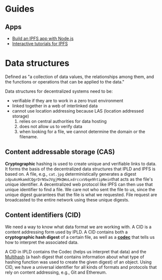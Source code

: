 # Guides

## Apps

- [Build an IPFS app with Node.js](https://www.youtube.com/watch?v=RMlo9_wfKYU)
- [Interactive tutorials for IPFS](https://proto.school/#/tutorials)

# Data structures

Defined as "a collection of data values, the relationships among them, and the functions or operations that can be applied to the data."

Data structures for decentralized systems need to be:

- verifiable if they are to work in a zero trust environment
- linked together in a web of interlinked data
- cannot use location addressing because LAS (location addressed storage)
  1. relies on central authorities for data hosting
  2. does not allow us to verify data
  3. when looking for a file, we cannot determine the domain or the filename.

## Content addressable storage (CAS)

**Cryptographic** hashing is used to create unique and verifiable links to data. It forms the basis of the decentralized data structures that IPLD and IPFS is based on. A file, e.g., `cat.jpg` deterministically generates a digest `zdpuAsHkamdCQgrDrNSwJVgjMkQWoLxdrccxV6qe9htipNein`that acts as the file's unique identifier. A decentralized web protocol like IPFS can then use that unique identifier to find a file. We care not who sent the file to us, since the unique digest guarantees that the file is what we requested. File request are broadcasted to the entire network using these unique digests. 

## Content identifiers (CID)

We need a way to know what data format we are working with. A CID is a content addressing form used by IPLD. A CID contains both a **cryptographic hash digest** of a certain file, as well as a [**codec**](https://github.com/multiformats/multicodec) that tells us how to interpret the associated data.

A CID in IPLD contains the Codec (helps us interpret that data) and the [Multihash](https://github.com/multiformats/multihash) (a hash digest that contains information about what type of hashing function was used to create the given digest) of an object. Using CID, we have a universal identifier for all kinds of formats and protocols that rely on content addressing, e.g., Git and Ethereum.


